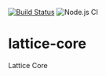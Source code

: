 [![Build Status](https://travis-ci.com/markmcsherry/lattice-core.svg?branch=main)](https://travis-ci.com/markmcsherry/lattice-core) ![Node.js CI](https://github.com/markmcsherry/lattice-core/workflows/Node.js%20CI/badge.svg?branch=main)


# lattice-core
Lattice Core


<!-- todo: add in tech stack -->
